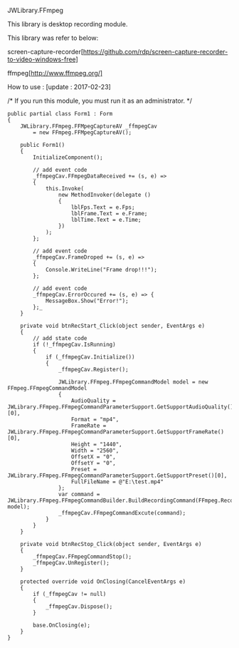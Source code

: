 ﻿JWLibrary.FFmpeg

This library is desktop recording module.

This library was refer to below:

screen-capture-recorder[https://github.com/rdp/screen-capture-recorder-to-video-windows-free]

ffmpeg[http://www.ffmpeg.org/]

How to use : 
[update : 2017-02-23]

   /* If you run this module, you must run it as an administrator. */

    public partial class Form1 : Form
    {
        JWLibrary.FFmpeg.FFMpegCaptureAV _ffmpegCav
            = new FFmpeg.FFMpegCaptureAV();

        public Form1()
        {
            InitializeComponent();

			// add event code
            _ffmpegCav.FFmpegDataReceived += (s, e) =>
            {
                this.Invoke(
                    new MethodInvoker(delegate ()
                    {
                        lblFps.Text = e.Fps;
                        lblFrame.Text = e.Frame;
                        lblTime.Text = e.Time;
                    })                  
                );
            };

			// add event code
            _ffmpegCav.FrameDroped += (s, e) =>
            {
                Console.WriteLine("Frame drop!!!");
            };

            // add event code
            _ffmpegCav.ErrorOccured += (s, e) => {
                MessageBox.Show("Error!");
            };_
        }

        private void btnRecStart_Click(object sender, EventArgs e)
        {
		    // add state code
            if (!_ffmpegCav.IsRunning)
            {
                if (_ffmpegCav.Initialize())
                {
                    _ffmpegCav.Register();

                    JWLibrary.FFmpeg.FFmpegCommandModel model = new FFmpeg.FFmpegCommandModel
                    {
                        AudioQuality = JWLibrary.FFmpeg.FFmpegCommandParameterSupport.GetSupportAudioQuality()[0],
                        Format = "mp4",
                        FrameRate = JWLibrary.FFmpeg.FFmpegCommandParameterSupport.GetSupportFrameRate()[0],
                        Height = "1440",
                        Width = "2560",
                        OffsetX = "0",
                        OffsetY = "0",
                        Preset = JWLibrary.FFmpeg.FFmpegCommandParameterSupport.GetSupportPreset()[0],
                        FullFileName = @"E:\test.mp4"
                    };
                    var command = JWLibrary.FFmpeg.FFmpegCommandBuilder.BuildRecordingCommand(FFmpeg.RecordingTypes.Local, model);
                    _ffmpegCav.FFmpegCommandExcute(command);
                }
            }
        }

        private void btnRecStop_Click(object sender, EventArgs e)
        {
            _ffmpegCav.FFmpegCommandStop();
            _ffmpegCav.UnRegister();
        }

        protected override void OnClosing(CancelEventArgs e)
        {
            if (_ffmpegCav != null)
            {
                _ffmpegCav.Dispose();
            }

            base.OnClosing(e);
        }
    }